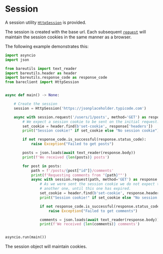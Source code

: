 # Session

A session utility [`HttpSession`](/api/bareclient/#class-httpsession) is provided.

The session is created with the base url. Each subsequent
[`request`](/api/bareclient/#method-httpsessionrequest) will maintain
the session cookies in the same manner as a browser.

The following example demonstrates this:

```python
import asyncio
import json

from bareutils import text_reader
import bareutils.header as header
import bareutils.response_code as response_code
from bareclient import HttpSession


async def main() -> None:

    # Create the session
    session = HttpSession('https://jsonplaceholder.typicode.com')

    async with session.request('/users/1/posts', method='GET') as response:
        # We expect a session cookie to be sent on the initial request.
        set_cookie = header.find(b'set-cookie', response['headers'])
        print("Session cookie!" if set_cookie else "No session cookie")

        if not response_code.is_successful(response.status_code):
            raise Exception("Failed to get posts")

        posts = json.loads(await text_reader(response.body))
        print(f'We received {len(posts)} posts')

        for post in posts:
            path = f'/posts/{post["id"]}/comments'
            print(f'Requesting comments from "{path}""')
            async with session.request(path, method='GET') as response:
                # As we were sent the session cookie we do not expect to receive
                # another one, until this one has expired.
                set_cookie = header.find(b'set-cookie', response.headers)
                print("Session cookie!" if set_cookie else "No session cookie")

                if not response_code.is_successful(response.status_code):
                    raise Exception("Failed to get comments")

                comments = json.loads(await text_reader(response.body))
                print(f'We received {len(comments)} comments')


asyncio.run(main())
```

The session object will maintain cookies.
